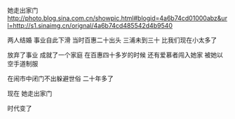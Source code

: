 她走出家门
http://photo.blog.sina.com.cn/showpic.html#blogid=4a6b74cd01000abz&url=http://s1.sinaimg.cn/orignal/4a6b74cd485542d4b9540
 
两人结婚 事业自此下滑
当时百惠二十出头 三浦未到三十
比我们现在小太多了
 
放弃了事业 成就了一个家庭
在百惠四十多岁的时候
还有爱慕者闯入她家  被她以空手道制服
 
在闹市中闭门不出躲避世俗
二十年多了
 
现在
她走出家门
 
时代变了
 
